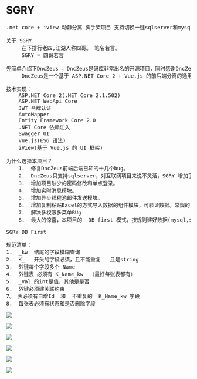 # SGRY
<pre>
.net core + iview 动静分离 脚手架项目 支持切换一键sqlserver和mysql，按规则建好数据库生成前后台全部代码， 项目基于DncZeus , 优化了若干DncZeus的BUG，增加如excel粘贴数据上传，支持数据类型验证等

关于 SGRY 
     在下排行老四,江湖人称四哥。 笔名若言。
     SGRY = 四哥若言

先简单介绍下DncZeus ，DncZeus是码库非常出名的开源项目，同时感谢DncZeus作者的辛勤付出。
     DncZeus是一个基于 ASP.NET Core 2 + Vue.js 的前后端分离的通用后台管理系统框架。后端使用.NET Core 2 + Entity Framework Core 构建，UI 则是目前流行的基于 Vue.js 的 iView。项目实现了前后端的动态权限管理和控制以及基于 JWT 的用户令牌认证机制。

技术实现：
    ASP.NET Core 2(.NET Core 2.1.502)
    ASP.NET WebApi Core
    JWT 令牌认证
    AutoMapper
    Entity Framework Core 2.0
    .NET Core 依赖注入
    Swagger UI
    Vue.js(ES6 语法)
    iView(基于 Vue.js 的 UI 框架)
    
为什么选择本项目？
    1.  修复DncZeus前端后端已知的十几个bug。
    2.  DncZeus只支持sqlserver，对互联网项目来说不灵活，SGRY 增加了mysql的支持，支持一键切换数据库。
    3.  增加项目缺少的密码修改和单点登录。
    4.  增加实时消息模块。
    5.  增加异步线程池邮件发送模块。
    6.  增加复制粘贴Excel的方式导入数据的组件模块，可验证数据。常规的上传excel无法验证数据。
    7.  解决多权限多菜单BUg
    8.  最大的惊喜，本项目的  DB first 模式，按规则建好数据(mysql,sql都可以)后，直接生成所有代码，包括前后端，外键下拉，查询条件，时间组建，数据导入等等。
    
SGRY DB First

规范清单：
1.  _kw  结尾的字段模糊查询
2.  K_   开头的字段必须，且不能重复   且是string
3.  外键每个字段多个_Name   
4.  外键表 必须有 K_Name_kw  （最好每张表都有）
5.  _Val 的int是值，其他是是否
6.  外键必须建关联约束
7。 表必须有自增Id  和  不重复的  K_Name_kw 字段
8.  每张表必须有状态和是否删除字段
</pre>

<p><img src="http://reg.ccstsc.com/1.jpg"/></p>
<p><img src="http://reg.ccstsc.com/2.jpg"/></p>
<p><img src="http://reg.ccstsc.com/3.jpg"/></p>
<p><img src="http://reg.ccstsc.com/4.jpg"/></p>
<p><img src="http://reg.ccstsc.com/5.jpg"/></p>
<p><img src="http://reg.ccstsc.com/6.jpg"/></p>


